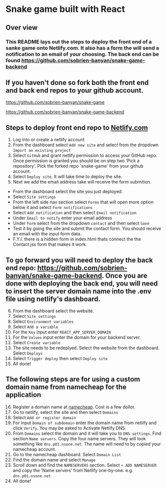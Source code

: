 # Snake game built with React

## Over view
### This README lays out the steps to deploy the front end of a sanke game onto Netlify.com. It also has a form the will send a notification to an email of your choosing. The back end can be found https://github.com/sobrien-banyan/snake-game-backend

## If you haven't done so fork both the front end and back end repos to your github account.
https://github.com/sobrien-banyan/snake-game

https://github.com/sobrien-banyan/snake-game-backend

## Steps to deploy front end repo to [Netlify.com](https://www.netlify.com/)

1. Log into or create a netlify account
2. From the dashboard select `Add new site` and select from the dropdown `Import an existing project`
3. Select `GitHub` and grant netlify permission to access your GitHub repo. Once permission is granted you should be on step two 'Pick a repository'. Pick the forked repo 'snake-game' from your github account.
4. Select `Deploy site`. It will take time to deploy the site.
5. Next we add the email address take will receive the form submition.
- From the dashboard select the site you just deployed.
- Select `Site settings`
- From the left side nav section select `Forms` that will open more option below it and select `Form notifications`
- Select `Add notification` and then select `Email notification`
- Under `Email to notify` enter your email address
- Under `Form` select from the dropdown `contact` and then select `Save`
- Test it by going the site and submit the contact form. You should receive an email with the input form data.
- F.Y.I. there is a hidden form in index.html thats connect the the Contact.jsx form that makes it work.

## To go forward you will need to deploy the back end repo: https://github.com/sobrien-banyan/snake-game-backend. Once you are done with deploying the back end, you will need to insert the server domain name into the .env file using netlify's dashboard.

6. From the dashboard select the website.
7. Select `Site settings`
8. Select `Environment variables`
9. Select `Add a variable`
10. For the `Key` input enter `REACT_APP_SERVER_DOMAIN`
11. For the `Values` input enter the domain for your backend server.
12. Select `Create variable`
13. The site needs to be redeplyed. Select the website from the dashboard. Select `Deploys`
14. Select `Trigger deploy` then select `Deploy site`
15. All done!


## The following steps are for using a custom domain name from namecheap for the application

16. Register a domain name at [namecheap](https://www.namecheap.com/). Cost is a few dollor.
17. Go to netlify, select the site and then select `Domains`
18. Select `Add or register domain`
19. For input `Domain of subdomain` enter the domain name from netlify and click `Verify`. You may be asked to Activate Netlify DNS.
20. From `Domains` select the domain and it will take you to `DNS settings`. Find section `Name servers`. Copy the four name servers. They will look something like `dns.p01.nsone.net`. The name will need to by copied your namecheap account.
21. Go to the namecheap dashboard. Select `Domain List`
22. Find the domain name and select `Manage`
23. Scroll down and find the `NAMESERVERS` section. Select `+ ADD NAMESERVER` and copy the 'Name servers' from Netlify one-by-one. e.g. `dns.p01.nsone.net` 
24. All done!

